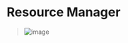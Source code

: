 # Resource Manager
>![image](https://user-images.githubusercontent.com/98751980/232856132-3f624439-2a56-4560-8e52-982b54aff268.png)
